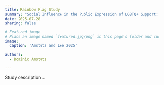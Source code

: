 ```yaml
---
title: Rainbow Flag Study
summary: "Social Influence in the Public Expression of LGBTQ+ Support: The Case of Rainbow Flags in Residential Neighborhoods of a European City"
date: 2025-07-28
sharing: false

# Featured image
# Place an image named `featured.jpg/png` in this page's folder and customize its options here.
image:
  caption: 'Amstutz and Lee 2025'

authors:
  - Dominic Amstutz

---
```


Study description ...
